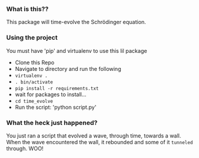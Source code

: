 ### What is this??

This package will time-evolve the Schrödinger equation.

### Using the project
You must have 'pip' and virtualenv to use this lil package
* Clone this Repo
* Navigate to directory and run the following
* `virtualenv .`
* `. bin/activate`
* `pip install -r requirements.txt`
* wait for packages to install...
* `cd time_evolve`
* Run the script: 'python script.py'

### What the heck just happened?
You just ran a script that evolved a wave, through time, towards a wall. When 
the wave encountered the wall, it rebounded and some of it `tunneled` 
through. WOO!


